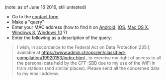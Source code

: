 (note: as of June 16 2016, still untested)

- Go to the [contact form](http://www.sbb.ch/en/station-services/am-bahnhof/dhl-service-point/free-wifi.html#contact_form)
- Make a "query"
- Enter your MAC address (how to find it on [Android](http://optimum.custhelp.com/app/answers/detail/a_id/2820/~/finding-the-mac-address-on-an-android-phone-or-android-tablet), [iOS](https://help.utk.edu/kb/index2.php?func=show&e=2099), [Mac OS X](http://www.iclarified.com/30929/how-to-find-your-mac-address-in-mac-os-x), [Windows 8](https://kb.wisc.edu/helpdesk/page.php?id=27309), [Windows 10](http://www.laptopmag.com/articles/find-mac-address-windows-10) ?)
- Enter the following as a description of the query:

> I wish, in accordance to the Federal Act on Data Protection 235.1, available at https://www.admin.ch/opc/en/classified-compilation/19920153/index.html , to exercise my right of access to all the personal data held by the CFF-SBB due to my use of the WiFi in train stations (and similar places). Please send all the concerned data to my email address.
